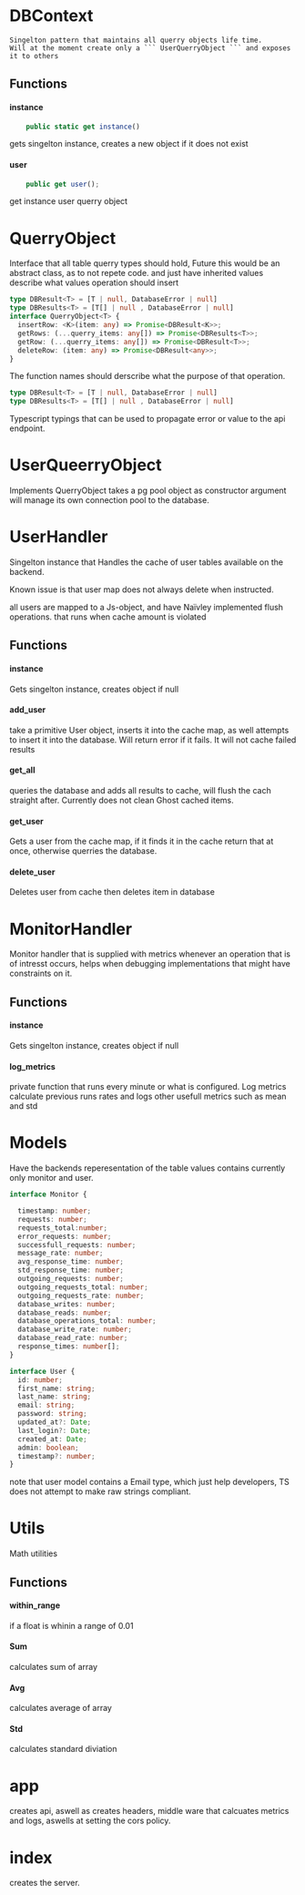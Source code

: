 []()


# DBContext
    Singelton pattern that maintains all querry objects life time.
    Will at the moment create only a ``` UserQuerryObject ``` and exposes it to others

## Functions
#### instance
```ts
    public static get instance()
```
gets singelton instance, creates a new object if it does not exist
#### user
```ts
    public get user();
```
get instance user querry object
# QuerryObject
Interface that all table querry types should hold, Future this would be an abstract class, as to not repete code. and just have inherited values describe what values operation should insert

```ts
type DBResult<T> = [T | null, DatabaseError | null]
type DBResults<T> = [T[] | null , DatabaseError | null]
interface QuerryObject<T> {
  insertRow: <K>(item: any) => Promise<DBResult<K>>;
  getRows: (...querry_items: any[]) => Promise<DBResults<T>>;
  getRow: (...querry_items: any[]) => Promise<DBResult<T>>;
  deleteRow: (item: any) => Promise<DBResult<any>>;
}
```
The function names should derscribe what the purpose of that operation.

```ts
type DBResult<T> = [T | null, DatabaseError | null]
type DBResults<T> = [T[] | null , DatabaseError | null]
```
Typescript typings that can be used to propagate error or value to the api endpoint. 
# UserQueerryObject
Implements QuerryObject
takes a pg pool object as constructor argument
will manage its own connection pool to the database. 
# UserHandler

Singelton instance that Handles the cache of user tables available on the backend.

Known issue is that user map does not always delete when instructed.

all users are mapped to a Js-object, and have Naïvley implemented flush operations. that runs when cache amount is violated
## Functions

#### instance
Gets singelton instance, creates object if null
#### add_user
take a primitive User object, inserts it into the cache map, as well attempts to insert it into the database. Will return error if it fails. It will not cache failed results
#### get_all
queries the database and adds all results to cache, will flush the cach straight after. Currently does not clean Ghost cached items.
#### get_user
Gets a user from the cache map, if it finds it in the cache return that at once, otherwise querries the database.
#### delete_user
Deletes user from cache then deletes item in database
# MonitorHandler
Monitor handler that is supplied with metrics whenever an operation that is of intresst occurs, helps when debugging implementations that might have constraints on it.
## Functions
#### instance
Gets singelton instance, creates object if null
#### log_metrics
private function that runs every minute or what is configured.
Log metrics calculate previous runs rates and logs other usefull metrics such as mean and std
# Models
Have the backends reperesentation of the table values
contains currently only monitor and user.
```ts
interface Monitor {

  timestamp: number;
  requests: number;
  requests_total:number;
  error_requests: number;
  successfull_requests: number;
  message_rate: number;
  avg_response_time: number;
  std_response_time: number;
  outgoing_requests: number;
  outgoing_requests_total: number;
  outgoing_requests_rate: number;
  database_writes: number;
  database_reads: number;
  database_operations_total: number;
  database_write_rate: number; 
  database_read_rate: number; 
  response_times: number[];
}

```
```ts
interface User {
  id: number; 
  first_name: string;
  last_name: string;
  email: string;
  password: string;
  updated_at?: Date;
  last_login?: Date;
  created_at: Date;
  admin: boolean;
  timestamp?: number;
}
```
note that user model contains a Email type, which just help developers, TS does not attempt to make raw strings compliant.
# Utils
Math utilities
## Functions

#### within_range
if a float is whinin a range of 0.01
#### Sum
calculates sum of array
#### Avg
calculates average of array
#### Std
calculates standard diviation
# app
creates api, aswell as creates headers, middle ware that calcuates metrics and logs, aswells at setting the cors policy.

# index
creates the server.
